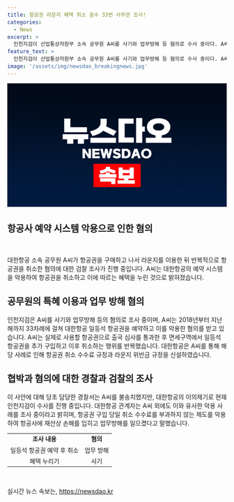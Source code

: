 ```yaml
---
title: 항공권 라운지 혜택 취소 꼼수 33번 사무관 조사!
categories:
  - News
excerpt: >
  인천지검이 산업통상자원부 소속 공무원 A씨를 사기와 업무방해 등 혐의로 수사 중이다. A씨는 2018년부터 지난해까지 33차례에 걸쳐 대한항공 일등석 항공권을 구입한 뒤 출국 심사를 통과하고 면세구역에서 추가로 항공권을 구매한 후 항공권을 취소하는 행위를 반복해 항공사 업무를 방해한 혐의를 받고 있다. 대한항공은 A씨의 사례로 인해 일등석 취소 수수료 규정과 라운지 위반금 규정을 신설했으며, 이 같은 악용 사례가 더 있어 수사가 진행 중이라고 전했다.
feature_text: >
  인천지검이 산업통상자원부 소속 공무원 A씨를 사기와 업무방해 등 혐의로 수사 중이다. A씨는 2018년부터 지난해까지 33차례에 걸쳐 대한항공 일등석 항공권을 구입한 뒤 출국 심사를 통과하고 면세구역에서 추가로 항공권을 구매한 후 항공권을 취소하는 행위를 반복해 항공사 업무를 방해한 혐의를 받고 있다. 대한항공은 A씨의 사례로 인해 일등석 취소 수수료 규정과 라운지 위반금 규정을 신설했으며, 이 같은 악용 사례가 더 있어 수사가 진행 중이라고 전했다.
image: '/assets/img/newsdao_breakingnews.jpg'
---
```


<p><img src="/assets/img/newsdao_breakingnews.jpg" alt="ranknews 속보" /></p>

<h2 data-ke-size="size26">항공사 예약 시스템 악용으로 인한 혐의</h2>

<p data-ke-size="size16">&nbsp;</p>

<p>대한항공 소속 공무원 A씨가 항공권을 구매하고 나서 라운지를 이용한 뒤 반복적으로 항공권을 취소한 혐의에 대한 검찰 조사가 진행 중입니다. A씨는 대한항공의 예약 시스템을 악용하여 항공권을 취소하고 이에 따르는 혜택을 누린 것으로 밝혀졌습니다.</p>

<h2 data-ke-size="size26">공무원의 특혜 이용과 업무 방해 혐의</h2>

<p data-ke-size="size16">인천지검은 A씨를 사기와 업무방해 등의 혐의로 조사 중이며, A씨는 2018년부터 지난해까지 33차례에 걸쳐 대한항공 일등석 항공권을 예약하고 이를 악용한 혐의를 받고 있습니다. A씨는 실제로 사용할 항공권으로 출국 심사를 통과한 후 면세구역에서 일등석 항공권을 추가 구입하고 이후 취소하는 행위를 반복했습니다. 대한항공은 A씨를 통해 해당 사례로 인해 항공권 취소 수수료 규정과 라운지 위반금 규정을 신설하였습니다.</p>

<h2 data-ke-size="size26">협박과 혐의에 대한 경찰과 검찰의 조사</h2>

<p data-ke-size="size16">이 사안에 대해 당초 담당한 경찰서는 A씨를 불송치했지만, 대한항공의 이의제기로 현재 인천지검이 수사를 진행 중입니다. 대한항공 관계자는 A씨 외에도 이와 유사한 악용 사례를 조사 중이라고 밝히며, 항공권 구입 당일 취소 수수료를 부과하지 않는 제도를 악용하여 항공사에 재산상 손해를 입히고 업무방해를 일으켰다고 말했습니다.</p>

<table>
    <tbody>
        <tr>
            <td style="text-align: center; height: 17px;"><b>조사 내용</b></td>
            <td style="text-align: center; height: 17px;"><b>혐의</b></td>
        </tr>
        <tr>
            <td style="text-align: center; height: 17px;">일등석 항공권 예약 후 취소</td>
            <td style="text-align: center; height: 17px;">업무 방해</td>
        </tr>
        <tr>
            <td style="text-align: center; height: 17px;">혜택 누리기</td>
            <td style="text-align: center; height: 17px;">사기</td>
        </tr>
    </tbody>
</table>

<p data-ke-size="size16">&nbsp;</p>
실시간 뉴스 속보는, <a href="https://newsdao.kr" rel="dofollow">https://newsdao.kr</a>


